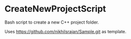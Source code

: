# CreateNewProjectScript
Bash script to create a new C++ project folder.

Uses https://github.com/nikhilsrajan/Sample.git as template.
